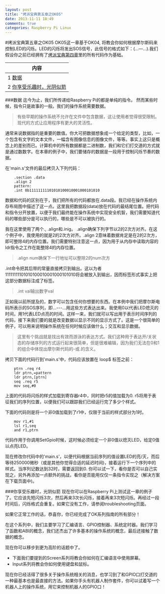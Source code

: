 ```yaml
---
layout: post
title: "烤派宝典第五章之OK05"
date: 2013-11-11 18:49
comments: true
categories: Raspberry Pi Linux
---
```

#烤派宝典第五章之OK05
OK05这一章基于OK04, 将教会你如何根据摩尔斯码来控制LED的闪烁。LED的闪烁将发出SOS信号，此信号的格式如下：(…—…).我们假设你之前已经拥有了[烤派宝典第四章](http://localhost:4000/blog/2013/11/11/kao-pai-bao-dian-di-si-zhang-zhi-ok04/)里的所有代码作为基础。    

|内容       |
|---------- |
|1 [数据](#Data) |
|2 [你享受乐趣时，光阴似箭](#TimeFlies) |
###数据<a name="Data"></a>
迄今为止，我们所传递给Raspberry Pi的都是单纯的指令。 然而某些时候，指令只是故事的一般。我们的操作系统需要数据。    
> 有些早期的操作系统不允许在文件中包含数据，这让使用者觉得很受限制。现代的方式让应用程序有更大的灵活性。    

通常来说数据指的是重要的数值。你大可把数据想象成一个给定的类型，比如，一个包含有文字的文本文件，一幅含有图像信息的图像文件，等等。事实上这只是概念上的差别而已。计算机中的所有数据都是二进制数，我们和它们打交道的方式就是通过数数字。在本章的例子中，我们要储存的数据是一段用于控制闪烁节奏的数据。    

在'main.s'文件的最后拷贝入下列代码：

```
	.section .data
	.align 2
	pattern:
	.int 0b11111111101010100010001000101010
```

数据和代码的区别在于，我们把所有的代码都放在.data段。我已经在操作系统内存布局图中描述了这一点。这里我把数据段(data)放在代码的最结尾位置。把代码和指令分开放置，以便于我们最终能在操作系统中实现安全机智，我们需要知道代码的哪些部分是可以执行的，哪些是不可以被执行的。

我在这里使用了两个., .align和.inig。 .align确保下列字节以2的2次方对齐。在这个例子中，我使用的就是2的2次方对齐。.align 2意味着数据肯定是在2的2次方，即可整除4的内存位置。我们需要特别注意这一点，因为用于从内存中读取内容的ldr指令之工作在能整除4的内存位置。    
> .align num确保下一行地址可以整除2的num次方     

.int命令把其后带的常量直接拷贝到输出。这以为者11111111101010100010001000101010将会被放入到输出，因而标签形式事实上把这部分数据标注成了标签。    
> .int val输出数字val    

正如我以前所提及的，数字可以包含任何你想要的东西。在本例中我们把摩尔斯电码所表示的SOS序列，即...---...用这些方式表达出来。我使用0以代表LED熄灭的时间，用1代表LED点亮的时间。这样一来，我们就可以写出用于表示时间序列的代码，接下来我们要的就是改变数据以显示不同的显示方式了。这是一个很简单的例子，可以用来说明操作系统在任何时候应该做什么；交互和显示数据。    
> 这里有个挑战就是找出有效而游泳的表达方式。我们这种用于表达开/关状态的存储序列的方式运行起来很简单，但是很难编辑，因为我们无法在0和1的组合中体现出摩尔斯代码的-或.的含义。    

拷贝下面的代码行到'main.s'中，代码应该放置在 loop$ 标签之前： 

```
	ptrn .req r4
	ldr ptrn,=pattern
	ldr ptrn,[ptrn]
	seq .req r5
	mov seq,#0
```

上面的代码将闪烁的样式加载到寄存器r4中，同时把r5的值加载为0. r5将用于表征我们的序列位置，以便我们可以跟踪我们已经运行完了多少个样式。   

下面的代码则是将一个非0值加载到了r1中，仅限于当前的样式部分为1时。

```
	mov r1,#1
	lsl r1,seq
	and r1,ptrn
```

代码作用于你调用SetGpio时候，这时候必须给定一个非0值以熄灭LED，给定0值以点亮LED。    

现在修改你代码中的'main.s'，以便代码根据当前序列的值设置LED的亮/灭，而后等待250000微秒（或是其他你觉得合适的延迟时间)，接着运行下一个序列中的样式。当序列记数达到32时，需要返回到0. 你可以试一下，看你是否可以自己实现之，另外再添加一点额外的挑战，看你是否能用仅仅一条指令实现之（解决方案在下载页面中)。


###你享受乐趣时，光阴似箭<a name="TimeFlies"></a>
现在你可以在Raspberry Pi上测试这一章的例子了。它应该先短闪烁3次，然后再来3次长闪烁，接着再来3次短闪烁。再经过一段时间后，闪烁格式会重复。如果它没有工作，请参阅troubleshooting页面。    

如果它正常工作的话，恭喜你，你已经完成了OK系列指南的所有部分！    

在这个系列中，我们主要学习了汇编语言、GPIO控制器、系统定时器。我们学习了函数和ABI的概念，我们还杰出了许多基本的操作系统的概念，最后还接触了数据的概念。    

现在你可以移步到更为高阶的话题中了。

-   下面我们要提到的Screen系列将教会你如何在汇编语言中使用屏幕。
-   Input系列将教会你如何使用键盘和鼠标。

现在你已经活得了很多关于操作系统相关的消息，也学习到了和GPIO口打交道的一种最基本也是最直接的方法。如果你手头有机器人制作套件，你可以试着写一个机器人上的操作系统，用它来控制机器人的GPIO口！ 
